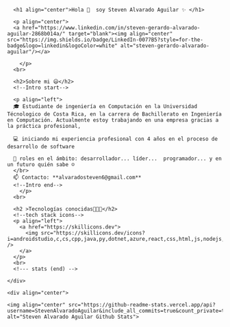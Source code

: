       <h1 align="center">Hola 👋  soy Steven Alvarado Aguilar ✨ </h1> 

      <p align="center">
      <a href="https://www.linkedin.com/in/steven-gerardo-alvarado-aguilar-2868b014a/" target="blank"><img align="center" src="https://img.shields.io/badge/LinkedIn-0077B5?style=for-the-badge&logo=linkedin&logoColor=white" alt="steven-gerardo-alvarado-aguilar"/></a>
        
        </p>
      <br>

      <h2>Sobre mi 😃</h2>
      <!--Intro start-->

      <p align="left">
      🎓 Estudiante de ingeniería en Computación en la Universidad Técnologico de Costa Rica, en la carrera de Bachillerato en Ingeniería en Computación. Actualmente estoy trabajando en una empresa gracias a la práctica profesional,

      💻 iniciando mi experiencia profesional con 4 años en el proceso de desarrollo de software

      📝 roles en el ámbito: desarrollador... líder...  programador... y en un futuro quién sabe ☺️
      </br>
      📫 Contacto: **alvaradosteven6@gmail.com**
      <!--Intro end-->
        </p>
      <br>

      <h2 >Tecnologías conocidas👨🏻‍💻</h2>
      <!--tech stack icons-->
      <p align="left">
        <a href="https://skillicons.dev">
          <img src="https://skillicons.dev/icons?i=androidstudio,c,cs,cpp,java,py,dotnet,azure,react,css,html,js,nodejs,mysql,sqlite,firebase,git,github,docker,materialui,bootstrap,graphql,postman,solidity,netlify,vscode,bash,linux&perline=12" />
        </a>
      </p>
      <br>
      <!--- stats (end) -->
    
    </div>
    
    <div align="center">
    
    <img align="center" src="https://github-readme-stats.vercel.app/api?username=StevenAlvaradoAguilar&include_all_commits=true&count_private=true&show_icons=true&line_height=20&title_color=7A7ADB&icon_color=2234AE&text_color=D3D3D3&bg_color=0,000000,130F40" alt="Steven Alvarado Aguilar Github Stats"> 
